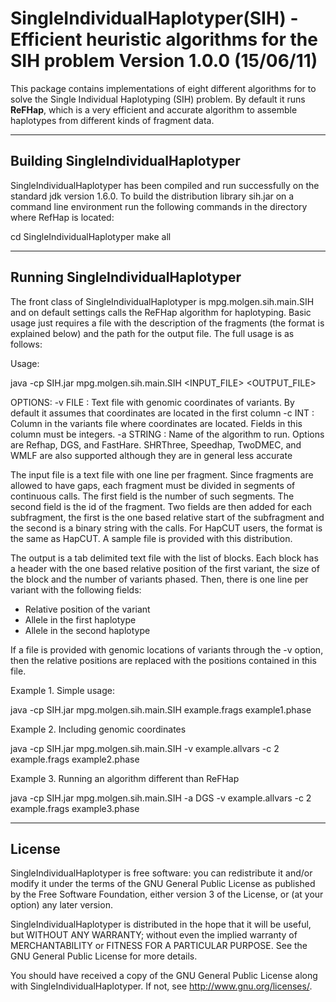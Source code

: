 SingleIndividualHaplotyper(SIH) - Efficient heuristic algorithms for the SIH problem
Version 1.0.0 (15/06/11)
======================================================================================
This package contains implementations of eight different algorithms for to solve 
the Single Individual Haplotyping (SIH) problem. By default it runs **ReFHap**, which is
a very efficient and accurate algorithm to assemble haplotypes from different kinds of
fragment data.

-----------------------------------
Building SingleIndividualHaplotyper
-----------------------------------

SingleIndividualHaplotyper has been compiled and run successfully
on the standard jdk version 1.6.0. To build the distribution
library sih.jar on a command line environment 
run the following commands in the directory
where RefHap is located:

cd SingleIndividualHaplotyper
make all


----------------------------------
Running SingleIndividualHaplotyper
----------------------------------

The front class of SingleIndividualHaplotyper is mpg.molgen.sih.main.SIH and
on default settings calls the ReFHap algorithm for haplotyping. Basic usage just requires 
a file with the description of the fragments (the format is explained below) and the path for
the output file. The full usage is as follows: 

Usage: 

java -cp SIH.jar mpg.molgen.sih.main.SIH <OPTIONS> <INPUT_FILE> <OUTPUT_FILE>

OPTIONS:
		-v FILE			: Text file with genomic coordinates of variants. By default it assumes that 
							coordinates are located in the first column
		-c INT			: Column in the variants file where coordinates are located. Fields in this 
							column must be integers. 
		-a STRING		: Name of the algorithm to run. Options are Refhap, DGS, and FastHare. SHRThree, 
							Speedhap, TwoDMEC, and WMLF are also supported although they are in general less accurate

The input file is a text file with one line per fragment. Since fragments are allowed to have gaps, each fragment
must be divided in segments of continuous calls. The first field is the number of such segments. The second field is
the id of the fragment. Two fields are then added for each subfragment, the first is the one based relative start
of the subfragment and the second is a binary string with the calls. For HapCUT users, the format is the same 
as HapCUT. A sample file is provided with this distribution.

The output is a tab delimited text file with the list of blocks. Each block has a header with the 
one based relative position of the first variant, the size of the block and the number of variants phased.
Then, there is one line per variant with the following fields:
- Relative position of the variant
- Allele in the first haplotype
- Allele in the second haplotype

If a file is provided with genomic locations of variants through the -v option, then the relative positions are replaced 
with the positions contained in this file.

Example 1. Simple usage:

java -cp SIH.jar mpg.molgen.sih.main.SIH example.frags example1.phase

Example 2. Including genomic coordinates

java -cp SIH.jar mpg.molgen.sih.main.SIH -v example.allvars -c 2 example.frags example2.phase

Example 3. Running an algorithm different than ReFHap

java -cp SIH.jar mpg.molgen.sih.main.SIH -a DGS -v example.allvars -c 2 example.frags example3.phase


--------------------------------------
License
--------------------------------------
SingleIndividualHaplotyper is free software: you can redistribute it and/or modify
it under the terms of the GNU General Public License as published by
the Free Software Foundation, either version 3 of the License, or
(at your option) any later version.
 
SingleIndividualHaplotyper is distributed in the hope that it will be useful,
but WITHOUT ANY WARRANTY; without even the implied warranty of
MERCHANTABILITY or FITNESS FOR A PARTICULAR PURPOSE.  See the
GNU General Public License for more details.

You should have received a copy of the GNU General Public License
along with SingleIndividualHaplotyper.  If not, see <http://www.gnu.org/licenses/>.

